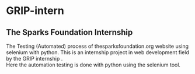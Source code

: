 # GRIP-intern
<h2>The Sparks Foundation Internship</h2>
The Testing (Automated) process of thesparksfoundation.org website using selenium with python.
This is an internship project in web development field by the GRIP internship .<br>
            Here the automation testing is done with python using the selenium tool.
    
